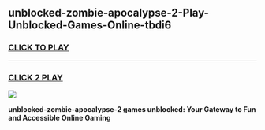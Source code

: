 
## unblocked-zombie-apocalypse-2-Play-Unblocked-Games-Online-tbdi6
<h3>
<a href="https://premium76.site?title=unblocked-zombie-apocalypse-2&ref=25A">CLICK TO PLAY</a></h3>
<hr>

<h3>
<a href="https://premium76.site?title=unblocked-zombie-apocalypse-2&ref=25A">CLICK 2 PLAY</a>
  
</h3>

<a href="https://premium76.site?title=unblocked-zombie-apocalypse-2&ref=25A"><img src="https://clearcache.store/games.png"></a>


**unblocked-zombie-apocalypse-2 games unblocked: Your Gateway to Fun and Accessible Online Gaming**
